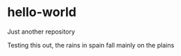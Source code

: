 # hello-world
Just another repository

Testing this out, the rains in spain fall mainly on the plains
